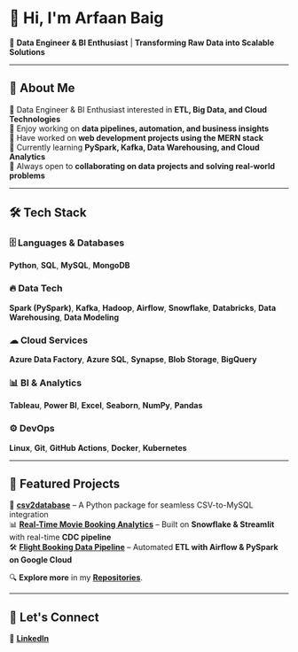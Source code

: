 # 👋 Hi, I'm Arfaan Baig  
🚀 **Data Engineer & BI Enthusiast** | **Transforming Raw Data into Scalable Solutions**  

---

## 🚀 About Me  
 🔹 Data Engineer & BI Enthusiast interested in **ETL, Big Data, and Cloud Technologies**  
 🔹 Enjoy working on **data pipelines, automation, and business insights**  
 🔹 Have worked on **web development projects using the MERN stack**  
 🔹 Currently learning **PySpark, Kafka, Data Warehousing, and Cloud Analytics**  
 🔹 Always open to **collaborating on data projects and solving real-world problems**  

---

## 🛠 Tech Stack  

### 🗄️ Languages & Databases  
**Python**, **SQL**, **MySQL**, **MongoDB**  

### 🔥 Data Tech  
**Spark (PySpark)**, **Kafka**, **Hadoop**, **Airflow**, **Snowflake**, **Databricks**, **Data Warehousing**, **Data Modeling**  

### ☁ Cloud Services  
**Azure Data Factory**, **Azure SQL**, **Synapse**, **Blob Storage**, **BigQuery**  

### 📊 BI & Analytics  
**Tableau**, **Power BI**, **Excel**, **Seaborn**, **NumPy**, **Pandas**  

### ⚙️ DevOps  
**Linux**, **Git**, **GitHub Actions**, **Docker**, **Kubernetes**  

---

## 🚀 Featured Projects  

📌 **[csv2database](https://github.com/mdarfaanbaig/csv2database)** – A Python package for seamless CSV-to-MySQL integration  
📊 **[Real-Time Movie Booking Analytics](https://github.com/mdarfaanbaig/-Movie-Booking-CDC-Data---Real-Time-Aggregation-in-Snowflake-Dynamic-Table)** – Built on **Snowflake & Streamlit** with real-time **CDC pipeline**  
🛠 **[Flight Booking Data Pipeline](https://github.com/mdarfaanbaig/Flight-Booking_Airflow_CICD)** – Automated **ETL with Airflow & PySpark on Google Cloud**  

🔍 **Explore more** in my **[Repositories](https://github.com/mdarfaanbaig?tab=repositories)**.  

---

## 🤝 Let's Connect  

📩 **[LinkedIn](https://www.linkedin.com/in/arfaan-baig-a34841203/)**  
